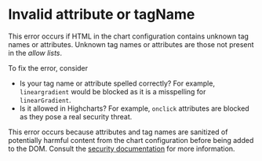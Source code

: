 # Invalid attribute or tagName

This error occurs if HTML in the chart configuration contains unknown tag names
or attributes. Unknown tag names or attributes are those not present in the
_allow lists_.

To fix the error, consider
* Is your tag name or attribute spelled correctly? For example, `lineargradient`
  would be blocked as it is a misspelling for `linearGradient`.
* Is it allowed in Highcharts? For example, `onclick` attributes are blocked as
  they pose a real security threat.

This error occurs because attributes and tag names are sanitized of potentially
harmful content from the chart configuration before being added to the DOM.
Consult the [security documentation](https://www.highcharts.com/docs/chart-concepts/security)
for more information.
